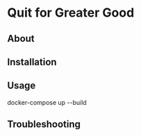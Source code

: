 # Quit for Greater Good

## About

## Installation

## Usage
docker-compose up --build
## Troubleshooting